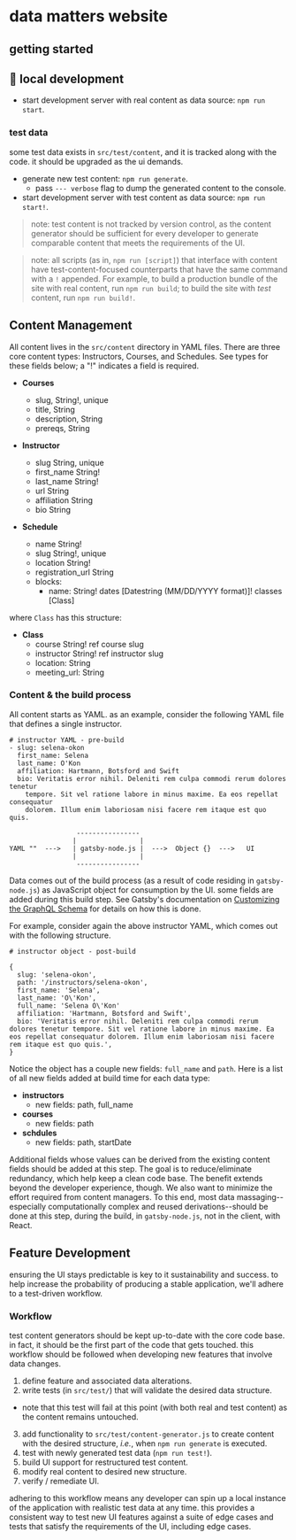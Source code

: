 # data matters website

## getting started

## 🚧 local development

- start development server with real content as data source: `npm run start`.

### test data

some test data exists in `src/test/content`, and it is tracked along with the code.
it should be upgraded as the ui demands.

- generate new test content: `npm run generate`.
  + pass `--- verbose` flag to dump the generated content to the console.
- start development server with test content as data source: `npm run start!`.

> note: test content is not tracked by version control, as the content generator should be sufficient for every developer to generate comparable content that meets the requirements of the UI.

> note: all scripts (as in, `npm run [script]`) that interface with content have test-content-focused counterparts that have the same command with a `!` appended. For example, to build a production bundle of the site with real content, run `npm run build`; to build the site with _test_ content, run `npm run build!`.

## Content Management

All content lives in the `src/content` directory in YAML files.
There are three core content types: Instructors, Courses, and Schedules.
See types for these fields below; a "!" indicates a field is required.

- **Courses**
  + slug, String!, unique
  + title, String
  + description, String
  + prereqs, String

- **Instructor**
  + slug String, unique
  + first_name String!
  + last_name String!
  + url String
  + affiliation String
  + bio String

- **Schedule**
  - name String!
  - slug String!, unique
  - location String!
  - registration_url String
  - blocks:
    * name: String!
      dates [Datestring (MM/DD/YYYY format)]!
      classes [Class]

where `Class` has this structure:

- **Class**
  + course String! ref course slug
  + instructor String! ref instructor slug
  + location: String
  + meeting_url: String

### Content & the build process

All content starts as YAML. as an example, consider the following YAML file that defines a single instructor.

```
# instructor YAML - pre-build
- slug: selena-okon
  first_name: Selena
  last_name: O'Kon
  affiliation: Hartmann, Botsford and Swift
  bio: Veritatis error nihil. Deleniti rem culpa commodi rerum dolores tenetur
    tempore. Sit vel ratione labore in minus maxime. Ea eos repellat consequatur
    dolorem. Illum enim laboriosam nisi facere rem itaque est quo quis.
```

```
                 ----------------
                |                |
YAML ""  --->   | gatsby-node.js |  --->  Object {}  --->   UI
                |                |
                 ----------------
````

Data comes out of the build process (as a result of code residing in `gatsby-node.js`) as JavaScript object for consumption by the UI. some fields are added during this build step. See Gatsby's documentation on [Customizing the GraphQL Schema](https://www.gatsbyjs.com/docs/reference/graphql-data-layer/schema-customization/) for details on how this is done.

For example, consider again the above instructor YAML, which comes out with the following structure.

```
# instructor object - post-build

{
  slug: 'selena-okon',
  path: '/instructors/selena-okon',
  first_name: 'Selena',
  last_name: 'O\'Kon',
  full_name: 'Selena O\'Kon'
  affiliation: 'Hartmann, Botsford and Swift',
  bio: 'Veritatis error nihil. Deleniti rem culpa commodi rerum dolores tenetur tempore. Sit vel ratione labore in minus maxime. Ea eos repellat consequatur dolorem. Illum enim laboriosam nisi facere rem itaque est quo quis.',
}
```

Notice the object has a couple new fields: `full_name` and `path`. 
Here is a list of all new fields added at build time for each data type:

- **instructors**
    + new fields: path, full_name
- **courses**
    + new fields: path
- **schdules**
    + new fields: path, startDate

Additional fields whose values can be derived from the existing content fields should be added at this step. The goal is to reduce/eliminate redundancy, which help keep a clean code base. The benefit extends beyond the developer experience, though. We also want to minimize the effort required from content managers. To this end, most data massaging--especially computationally complex and reused derivations--should be done at this step, during the build, in `gatsby-node.js`, not in the client, with React.

## Feature Development

ensuring the UI stays predictable is key to it sustainability and success. to help increase the probability of producing a stable application, we'll adhere to a test-driven workflow.

### Workflow

test content generators should be kept up-to-date with the core code base.
in fact, it should be the first part of the code that gets touched.
this workflow should be followed when developing new features that involve data changes.

1. define feature and associated data alterations.
2. write tests (in `src/test/`) that will validate the desired data structure.
  + note that this test will fail at this point (with both real and test content) as the content remains untouched.
3. add functionality to `src/test/content-generator.js` to create content with the desired structure, *i.e.*, when `npm run generate` is executed.
4. test with newly generated test data (`npm run test!`).
5. build UI support for restructured test content.
6. modify real content to desired new structure.
7. verify / remediate UI.

adhering to this workflow means any developer can spin up a local instance of the application with realistic test data at any time. this provides a consistent way to test new UI features against a suite of edge cases and tests that satisfy the requirements of the UI, including edge cases.
